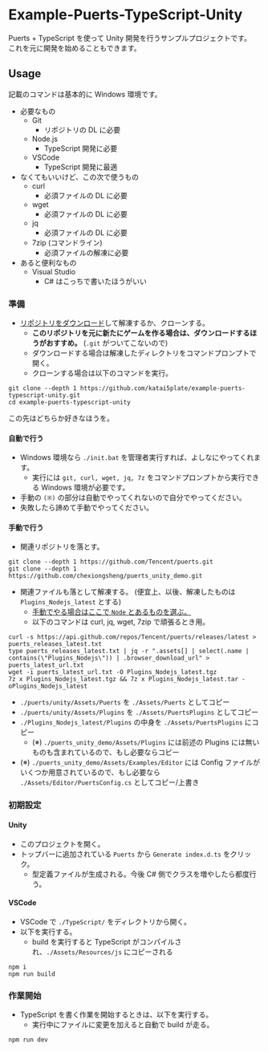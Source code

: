 # Example-Puerts-TypeScript-Unity

Puerts + TypeScript を使って Unity 開発を行うサンプルプロジェクトです。  
これを元に開発を始めることもできます。

## Usage

記載のコマンドは基本的に Windows 環境です。

- 必要なもの
  - Git
    - リポジトリの DL に必要
  - Node.js
    - TypeScript 開発に必要
  - VSCode
    - TypeScript 開発に最適
- なくてもいいけど、この次で使うもの
  - curl
    - 必須ファイルの DL に必要
  - wget
    - 必須ファイルの DL に必要
  - jq
    - 必須ファイルの DL に必要
  - 7zip (コマンドライン)
    - 必須ファイルの解凍に必要
- あると便利なもの
  - Visual Studio
    - C# はこっちで書いたほうがいい

### 準備

- [リポジトリをダウンロード](https://github.com/katai5plate/example-puerts-typescript-unity/archive/refs/heads/main.zip)して解凍するか、クローンする。
  - **このリポジトリを元に新たにゲームを作る場合は、ダウンロードするほうがおすすめ。** (`.git` がついてこないので)
  - ダウンロードする場合は解凍したディレクトリをコマンドプロンプトで開く。
  - クローンする場合は以下のコマンドを実行。

```
git clone --depth 1 https://github.com/katai5plate/example-puerts-typescript-unity.git
cd example-puerts-typescript-unity
```

この先はどちらか好きなほうを。

#### 自動で行う

- Windows 環境なら `./init.bat` を管理者実行すれば、よしなにやってくれます。
  - 実行には `git, curl, wget, jq, 7z` をコマンドプロンプトから実行できる Windows 環境が必要です。
- 手動の `(※)` の部分は自動でやってくれないので自分でやってください。
- 失敗したら諦めて手動でやってください。

#### 手動で行う

- 関連リポジトリを落とす。

```
git clone --depth 1 https://github.com/Tencent/puerts.git
git clone --depth 1 https://github.com/chexiongsheng/puerts_unity_demo.git
```

- 関連ファイルも落として解凍する。 (便宜上、以後、解凍したものは `Plugins_Nodejs_latest` とする)
  - [手動でやる場合はここで `Node` とあるものを選ぶ。](https://github.com/Tencent/puerts/releases)
  - 以下のコマンドは curl, jq, wget, 7zip で頑張るとき用。

```
curl -s https://api.github.com/repos/Tencent/puerts/releases/latest > puerts_releases_latest.txt
type puerts_releases_latest.txt | jq -r ".assets[] | select(.name | contains(\"Plugins_Nodejs\")) | .browser_download_url" > puerts_latest_url.txt
wget -i puerts_latest_url.txt -O Plugins_Nodejs_latest.tgz
7z x Plugins_Nodejs_latest.tgz && 7z x Plugins_Nodejs_latest.tar -oPlugins_Nodejs_latest
```

- `./puerts/unity/Assets/Puerts` を `./Assets/Puerts` としてコピー
- `./puerts/unity/Assets/Plugins` を `./Assets/PuertsPlugins` としてコピー
- `./Plugins_Nodejs_latest/Plugins` の中身を `./Assets/PuertsPlugins` にコピー
  - (※) `./puerts_unity_demo/Assets/Plugins` には前述の Plugins には無いものも含まれているので、もし必要ならコピー
- (※) `./puerts_unity_demo/Assets/Examples/Editor` には Config ファイルがいくつか用意されているので、もし必要なら `./Assets/Editor/PuertsConfig.cs` としてコピー/上書き

### 初期設定

#### Unity

- このプロジェクトを開く。
- トップバーに追加されている `Puerts` から `Generate index.d.ts` をクリック。
  - 型定義ファイルが生成される。今後 C# 側でクラスを増やしたら都度行う。

#### VSCode

- VSCode で `./TypeScript/` をディレクトリから開く。
- 以下を実行する。
  - build を実行すると TypeScript がコンパイルされ、`./Assets/Resources/js` にコピーされる

```
npm i
npm run build
```

### 作業開始

- TypeScript を書く作業を開始するときは、以下を実行する。
  - 実行中にファイルに変更を加えると自動で build が走る。

```
npm run dev
```
